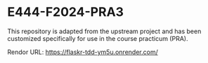 # E444-F2024-PRA3

This repository is adapted from the upstream project and has been customized specifically for use in the course practicum (PRA).

Rendor URL: https://flaskr-tdd-ym5u.onrender.com/
